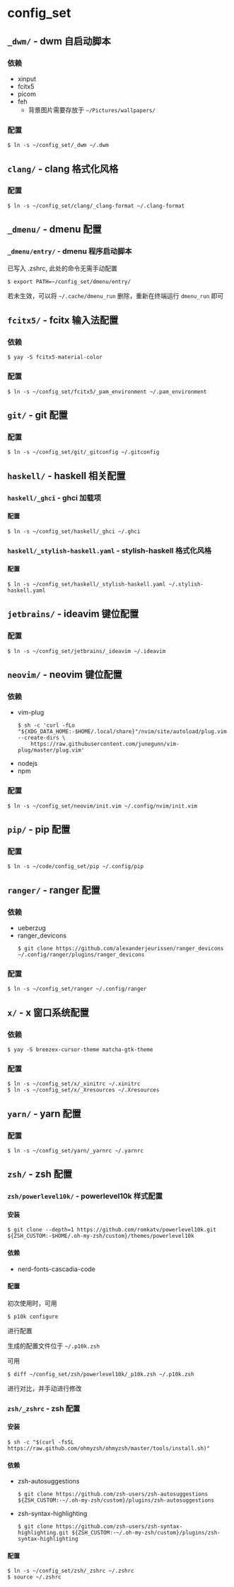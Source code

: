 # config_set

## `_dwm/` - dwm 自启动脚本

### 依赖

- xinput
- fcitx5
- picom
- feh
  - 背景图片需要存放于 `~/Pictures/wallpapers/`

### 配置

```shell
$ ln -s ~/config_set/_dwm ~/.dwm
```

## `clang/` - clang 格式化风格

### 配置

```shell
$ ln -s ~/config_set/clang/_clang-format ~/.clang-format
```

## `_dmenu/` - dmenu 配置

### `_dmenu/entry/` - dmenu 程序启动脚本

已写入 .zshrc, 此处的命令无需手动配置

```shell
$ export PATH=~/config_set/dmenu/entry/
```

若未生效，可以将 `~/.cache/dmenu_run` 删除，重新在终端运行 `dmenu_run` 即可

## `fcitx5/` - fcitx 输入法配置

### 依赖

```shell
$ yay -S fcitx5-material-color
```

### 配置

```shell
$ ln -s ~/config_set/fcitx5/_pam_environment ~/.pam_environment
```

## `git/` - git 配置

### 配置

```shell
$ ln -s ~/config_set/git/_gitconfig ~/.gitconfig
```

## `haskell/` - haskell 相关配置

### `haskell/_ghci` - ghci 加载项

#### 配置

```shell
$ ln -s ~/config_set/haskell/_ghci ~/.ghci
```

### `haskell/_stylish-haskell.yaml` - stylish-haskell 格式化风格

#### 配置

```shell
$ ln -s ~/config_set/haskell/_stylish-haskell.yaml ~/.stylish-haskell.yaml
```

## `jetbrains/` - ideavim 键位配置

### 配置

```shell
$ ln -s ~/config_set/jetbrains/_ideavim ~/.ideavim
```

## `neovim/` - neovim 键位配置

### 依赖

- vim-plug
  ```shell
  $ sh -c 'curl -fLo "${XDG_DATA_HOME:-$HOME/.local/share}"/nvim/site/autoload/plug.vim --create-dirs \
      https://raw.githubusercontent.com/junegunn/vim-plug/master/plug.vim'
  ```
- nodejs
- npm

### 配置

```shell
$ ln -s ~/config_set/neovim/init.vim ~/.config/nvim/init.vim
```

## `pip/` - pip 配置

### 配置

```shell
$ ln -s ~/code/config_set/pip ~/.config/pip
```

## `ranger/` - ranger 配置

### 依赖

- ueberzug
- ranger_devicons
  ```shell
  $ git clone https://github.com/alexanderjeurissen/ranger_devicons ~/.config/ranger/plugins/ranger_devicons
  ```

### 配置

```shell
$ ln -s ~/config_set/ranger ~/.config/ranger
```

## `x/` - x 窗口系统配置

### 依赖

```shell
$ yay -S breezex-cursor-theme matcha-gtk-theme
```

### 配置

```shell
$ ln -s ~/config_set/x/_xinitrc ~/.xinitrc
$ ln -s ~/config_set/x/_Xresources ~/.Xresources
```

## `yarn/` - yarn 配置

### 配置

```shell
$ ln -s ~/config_set/yarn/_yarnrc ~/.yarnrc
```

## `zsh/` - zsh 配置

### `zsh/powerlevel10k/` - powerlevel10k 样式配置

#### 安装

```shell
$ git clone --depth=1 https://github.com/romkatv/powerlevel10k.git ${ZSH_CUSTOM:-$HOME/.oh-my-zsh/custom}/themes/powerlevel10k
```

#### 依赖

- nerd-fonts-cascadia-code

#### 配置

初次使用时，可用

```shell
$ p10k configure
```

进行配置

生成的配置文件位于 `~/.p10k.zsh`

可用

```shell
$ diff ~/config_set/zsh/powerlevel10k/_p10k.zsh ~/.p10k.zsh
```

进行对比，并手动进行修改

### `zsh/_zshrc` - zsh 配置

#### 安装

```shell
$ sh -c "$(curl -fsSL https://raw.github.com/ohmyzsh/ohmyzsh/master/tools/install.sh)"
```

#### 依赖

- zsh-autosuggestions
  ```shell
  $ git clone https://github.com/zsh-users/zsh-autosuggestions ${ZSH_CUSTOM:-~/.oh-my-zsh/custom}/plugins/zsh-autosuggestions
  ```
- zsh-syntax-highlighting
  ```shell
  $ git clone https://github.com/zsh-users/zsh-syntax-highlighting.git ${ZSH_CUSTOM:-~/.oh-my-zsh/custom}/plugins/zsh-syntax-highlighting
  ```

#### 配置

```shell
$ ln -s ~/config_set/zsh/_zshrc ~/.zshrc
$ source ~/.zshrc
```
